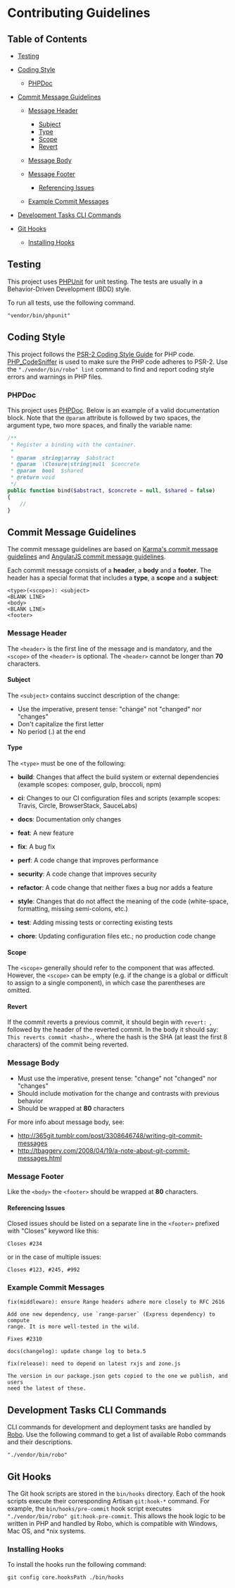 Contributing Guidelines
=======================

Table of Contents
-----------------

-   [Testing](#testing)

-   [Coding Style](#coding-style)
    - [PHPDoc](#phpdoc)

-   [Commit Message Guidelines](#commit-message-guidelines)
    -   [Message Header](#message-header)
        - [Subject](#subject)
        - [Type](#type)
        - [Scope](#scope)
        - [Revert](#revert)

    -   [Message Body](#message-body)

    -   [Message Footer](#message-footer)
        - [Referencing Issues](#referencing-issues)

    -   [Example Commit Messages](#example-commit-messages)

-   [Development Tasks CLI Commands](#development-tasks-cli-commands)

-   [Git Hooks](#git-hooks)
    - [Installing Hooks](#installing-hooks)

Testing
-------

This project uses [PHPUnit](https://phpunit.de) for unit testing. The tests are
usually in a Behavior-Driven Development (BDD) style.

To run all tests, use the following command.
```shell
"vendor/bin/phpunit"
```

Coding Style
------------

This project follows the [PSR-2 Coding Style
Guide](https://www.php-fig.org/psr/psr-2/) for PHP code.
[PHP_CodeSniffer](https://github.com/squizlabs/PHP_CodeSniffer) is used to
make sure the PHP code adheres to PSR-2. Use the `"./vendor/bin/robo" lint`
command to find and report coding style errors and warnings in PHP files.

### PHPDoc

This project uses
[PHPDoc](https://docs.phpdoc.org/references/phpdoc/index.html). Below is an
example of a valid documentation block. Note that the `@param` attribute is
followed by two spaces, the argument type, two more spaces, and finally the
variable name:

```php
/**
 * Register a binding with the container.
 *
 * @param  string|array  $abstract
 * @param  \Closure|string|null  $concrete
 * @param  bool  $shared
 * @return void
 */
public function bind($abstract, $concrete = null, $shared = false)
{
    //
}
```

Commit Message Guidelines
-------------------------

The commit message guidelines are based on
[Karma's commit message guidelines](http://karma-runner.github.io/1.0/dev/git-commit-msg.html)
and [AngularJS commit message guidelines](https://github.com/angular/angular/blob/master/CONTRIBUTING.md).

Each commit message consists of a **header**, a **body** and a **footer**. The
header has a special format that includes a **type**, a **scope** and a
**subject**:

```text
<type>(<scope>): <subject>
<BLANK LINE>
<body>
<BLANK LINE>
<footer>
```

### Message Header

The `<header>` is the first line of the message and is mandatory, and the
`<scope>` of the `<header>` is optional. The `<header>` cannot be longer than
**70** characters.

#### Subject
The `<subject>` contains succinct description of the change:

- Use the imperative, present tense: "change" not "changed" nor "changes"
- Don't capitalize the first letter
- No period (.) at the end

#### Type
The `<type>` must be one of the following:

-   **build**: Changes that affect the build system or external dependencies
    (example scopes: composer, gulp, broccoli, npm)

-   **ci**: Changes to our CI configuration files and scripts (example scopes:
    Travis, Circle, BrowserStack, SauceLabs)

-   **docs**: Documentation only changes

-   **feat**: A new feature

-   **fix**: A bug fix

-   **perf**: A code change that improves performance

-   **security**: A code change that improves security

-   **refactor**: A code change that neither fixes a bug nor adds a feature

-   **style**: Changes that do not affect the meaning of the code (white-space,
    formatting, missing semi-colons, etc.)

-   **test**: Adding missing tests or correcting existing tests

-   **chore**: Updating configuration files etc.; no production code change

#### Scope

The `<scope>` generally should refer to the component that was affected.
However, the `<scope>` can be empty (e.g. if the change is a global or difficult
to assign to a single component), in which case the parentheses are omitted.

#### Revert

If the commit reverts a previous commit, it should begin with `revert: `,
followed by the header of the reverted commit. In the body it should say:
`This reverts commit <hash>.`, where the hash is the SHA (at least the first 8
characters) of the commit being reverted.

### Message Body

- Must use the imperative, present tense: "change" not "changed" nor "changes"
- Should include motivation for the change and contrasts with previous behavior
- Should be wrapped at **80** characters

For more info about message body, see:
- <http://365git.tumblr.com/post/3308646748/writing-git-commit-messages>
- <http://tbaggery.com/2008/04/19/a-note-about-git-commit-messages.html>

### Message Footer

Like the `<body>` the `<footer>` should be wrapped at **80** characters.

#### Referencing Issues

Closed issues should be listed on a separate line in the `<footer>` prefixed
with "Closes" keyword like this:

```text
Closes #234
```

or in the case of multiple issues:

```text
Closes #123, #245, #992
```

### Example Commit Messages

```text
fix(middleware): ensure Range headers adhere more closely to RFC 2616

Add one new dependency, use `range-parser` (Express dependency) to compute
range. It is more well-tested in the wild.

Fixes #2310
```

```text
docs(changelog): update change log to beta.5
```

```text
fix(release): need to depend on latest rxjs and zone.js

The version in our package.json gets copied to the one we publish, and users
need the latest of these.
```

Development Tasks CLI Commands
------------------------------

CLI commands for development and deployment tasks are handled by
[Robo](https://robo.li/). Use the following command to get a list of available
Robo commands and their descriptions.
```shell
"./vendor/bin/robo"
```

Git Hooks
---------

The Git hook scripts are stored in the `bin/hooks` directory. Each of the hook
scripts execute their corresponding Artisan `git:hook-*` command. For example,
the `bin/hooks/pre-commit` hook script executes
`"./vendor/bin/robo" git:hook-pre-commit`. This allows the hook logic to be
written in PHP and handled by Robo, which is compatible with Windows, Mac OS,
and \*nix systems.

### Installing Hooks

To install the hooks run the following command:
```shell
git config core.hooksPath ./bin/hooks
```
